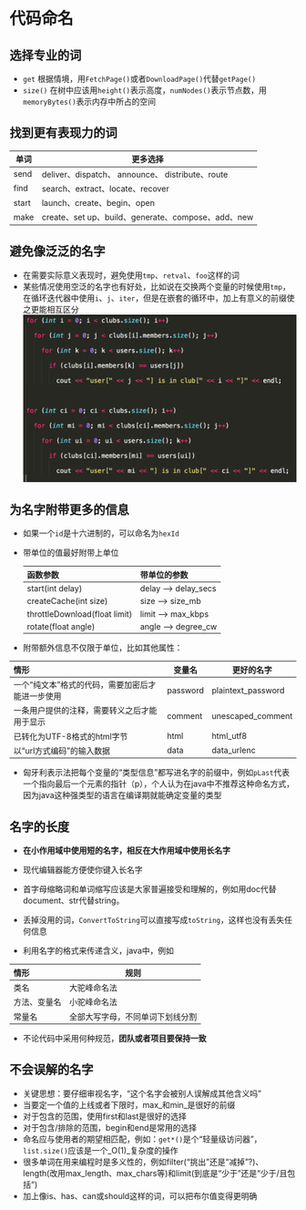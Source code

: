# 代码命名

## 选择专业的词

* `get` 根据情境，用`FetchPage()`或者`DownloadPage()`代替`getPage()`
* `size()` 在树中应该用`height()`表示高度，`numNodes()`表示节点数，用`memoryBytes()`表示内存中所占的空间

## 找到更有表现力的词

| 单词 | 更多选择 |
| --- | --- |
| send | deliver、dispatch、 announce、 distribute、route |
| find | search、extract、locate、recover |
| start | launch、create、begin、open |
| make | create、set up、build、generate、compose、add、new |

## 避免像泛泛的名字

* 在需要实际意义表现时，避免使用`tmp`、`retval`、`foo`这样的词
* 某些情况使用空泛的名字也有好处，比如说在交换两个变量的时候使用`tmp`，在循环迭代器中使用`i`、`j`、`iter`，但是在嵌套的循环中，加上有意义的前缀使之更能相互区分![](/assets/循环迭代器.png)

## 为名字附带更多的信息

* 如果一个`id`是十六进制的，可以命名为`hexId`

* 带单位的值最好附带上单位

  | 函数参数 | 带单位的参数 |
  | :--- | :--- |
  | start\(int delay\) | delay --&gt; delay\_secs |
  | createCache\(int size\) | size --&gt; size\_mb |
  | throttleDownload\(float limit\) | limit --&gt; max\_kbps |
  | rotate\(float angle\) | angle --&gt; degree\_cw |

* 附带额外信息不仅限于单位，比如其他属性：

| 情形 | 变量名 | 更好的名字 |
| :--- | --- | --- |
| 一个“纯文本”格式的代码，需要加密后才能进一步使用 | password | plaintext\_password |
| 一条用户提供的注释，需要转义之后才能用于显示 | comment | unescaped\_comment |
| 已转化为UTF-8格式的html字节 | html | html\_utf8 |
| 以“url方式编码”的输入数据 | data | data\_urlenc |

* 匈牙利表示法把每个变量的“类型信息”都写进名字的前缀中，例如`pLast`代表一个指向最后一个元素的指针（p），个人认为在java中不推荐这种命名方式，因为java这种强类型的语言在编译期就能确定变量的类型

## 名字的长度

* **在小作用域中使用短的名字，相反在大作用域中使用长名字**

* 现代编辑器能方便使你键入长名字

* 首字母缩略词和单词缩写应该是大家普遍接受和理解的，例如用doc代替document、str代替string。

* 丢掉没用的词，`ConvertToString`可以直接写成`toString`，这样也没有丢失任何信息

* 利用名字的格式来传递含义，java中，例如

| 情形 | 规则 |
| :--- | --- |
| 类名 | 大驼峰命名法 |
| 方法、变量名 | 小驼峰命名法 |
| 常量名 | 全部大写字母，不同单词下划线分割 |

* 不论代码中采用何种规范，**团队或者项目要保持一致**

## 不会误解的名字

* 关键思想：要仔细审视名字，“这个名字会被别人误解成其他含义吗”
* 当要定一个值的上线或者下限时，max_和min_是很好的前缀
* 对于包含的范围，使用first和last是很好的选择
* 对于包含/排除的范围，begin和end是常用的选择
* 命名应与使用者的期望相匹配，例如：`get*()`是个“轻量级访问器”，`list.size()`应该是一个_O\(1\)_复杂度的操作
* 很多单词在用来编程时是多义性的，例如filter\(“挑出”还是“减掉”?\)、length\(改用max\_length、max\_chars等\)和limit\(到底是“少于”还是“少于/且包括”\)
* 加上像is、has、can或should这样的词，可以把布尔值变得更明确



